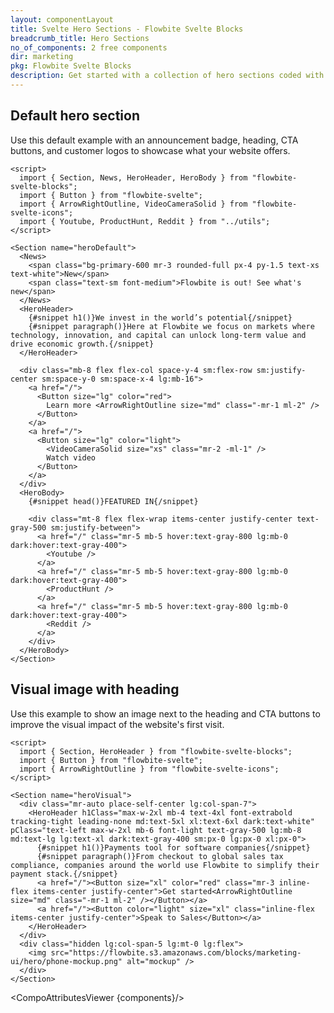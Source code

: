 ```yaml
---
layout: componentLayout
title: Svelte Hero Sections - Flowbite Svelte Blocks
breadcrumb_title: Hero Sections
no_of_components: 2 free components
dir: marketing
pkg: Flowbite Svelte Blocks
description: Get started with a collection of hero sections coded with Tailwind CSS to showcase the most important parts of your website based on multiple styles and layouts.
---
```


<script>
  import { TableProp, TableDefaultRow, CompoAttributesViewer } from '../utils'
  const components = 'News, HeroHeader, HeroBody, Section'
</script>

## Default hero section

Use this default example with an announcement badge, heading, CTA buttons, and customer logos to showcase what your website offers.

```svelte example
<script>
  import { Section, News, HeroHeader, HeroBody } from "flowbite-svelte-blocks";
  import { Button } from "flowbite-svelte";
  import { ArrowRightOutline, VideoCameraSolid } from "flowbite-svelte-icons";
  import { Youtube, ProductHunt, Reddit } from "../utils";
</script>

<Section name="heroDefault">
  <News>
    <span class="bg-primary-600 mr-3 rounded-full px-4 py-1.5 text-xs text-white">New</span>
    <span class="text-sm font-medium">Flowbite is out! See what's new</span>
  </News>
  <HeroHeader>
    {#snippet h1()}We invest in the world’s potential{/snippet}
    {#snippet paragraph()}Here at Flowbite we focus on markets where technology, innovation, and capital can unlock long-term value and drive economic growth.{/snippet}
  </HeroHeader>

  <div class="mb-8 flex flex-col space-y-4 sm:flex-row sm:justify-center sm:space-y-0 sm:space-x-4 lg:mb-16">
    <a href="/">
      <Button size="lg" color="red">
        Learn more <ArrowRightOutline size="md" class="-mr-1 ml-2" />
      </Button>
    </a>
    <a href="/">
      <Button size="lg" color="light">
        <VideoCameraSolid size="xs" class="mr-2 -ml-1" />
        Watch video
      </Button>
    </a>
  </div>
  <HeroBody>
    {#snippet head()}FEATURED IN{/snippet}

    <div class="mt-8 flex flex-wrap items-center justify-center text-gray-500 sm:justify-between">
      <a href="/" class="mr-5 mb-5 hover:text-gray-800 lg:mb-0 dark:hover:text-gray-400">
        <Youtube />
      </a>
      <a href="/" class="mr-5 mb-5 hover:text-gray-800 lg:mb-0 dark:hover:text-gray-400">
        <ProductHunt />
      </a>
      <a href="/" class="mr-5 mb-5 hover:text-gray-800 lg:mb-0 dark:hover:text-gray-400">
        <Reddit />
      </a>
    </div>
  </HeroBody>
</Section>
```

## Visual image with heading

Use this example to show an image next to the heading and CTA buttons to improve the visual impact of the website's first visit.

```svelte example
<script>
  import { Section, HeroHeader } from "flowbite-svelte-blocks";
  import { Button } from "flowbite-svelte";
  import { ArrowRightOutline } from "flowbite-svelte-icons";
</script>

<Section name="heroVisual">
  <div class="mr-auto place-self-center lg:col-span-7">
    <HeroHeader h1Class="max-w-2xl mb-4 text-4xl font-extrabold tracking-tight leading-none md:text-5xl xl:text-6xl dark:text-white" pClass="text-left max-w-2xl mb-6 font-light text-gray-500 lg:mb-8 md:text-lg lg:text-xl dark:text-gray-400 sm:px-0 lg:px-0 xl:px-0">
      {#snippet h1()}Payments tool for software companies{/snippet}
      {#snippet paragraph()}From checkout to global sales tax compliance, companies around the world use Flowbite to simplify their payment stack.{/snippet}
      <a href="/"><Button size="xl" color="red" class="mr-3 inline-flex items-center justify-center">Get started<ArrowRightOutline size="md" class="-mr-1 ml-2" /></Button></a>
      <a href="/"><Button color="light" size="xl" class="inline-flex items-center justify-center">Speak to Sales</Button></a>
    </HeroHeader>
  </div>
  <div class="hidden lg:col-span-5 lg:mt-0 lg:flex">
    <img src="https://flowbite.s3.amazonaws.com/blocks/marketing-ui/hero/phone-mockup.png" alt="mockup" />
  </div>
</Section>
```

<CompoAttributesViewer {components}/>

